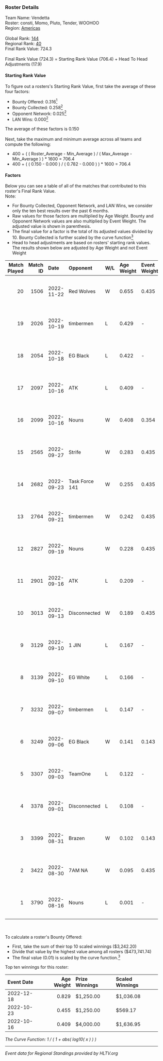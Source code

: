 ### Roster Details<br />
Team Name: Vendetta<br />
Roster: consti, Momo, Pluto, Tender, WOOHOO<br />
Region: [Americas]( ../standings_americas.md)<br />
<br />
Global Rank: [144](../standings_global.md)<br />
Regional Rank: [40]( ../standings_americas.md)<br />
Final Rank Value:  724.3<br />
<br />
Final Rank Value (724.3) = Starting Rank Value (706.4) + Head To Head Adjustments (17.9)<br />

#### Starting Rank Value<br />
To figure out a rosters's Starting Rank Value, first take the average of these four factors:<br />
- Bounty Offered: 0.316[<sup>1</sup>](#table2)
- Bounty Collected: 0.258[<sup>2</sup>](#table1)
- Opponent Network: 0.025[<sup>2</sup>](#table1)
- LAN Wins: 0.000[<sup>2</sup>](#table1)

The average of these factors is 0.150<br />
<br />
Next, take the maximum and minimum average across all teams and compute the following:<br />
- 400 + ( ( Roster_Average - Min_Average ) / ( Max_Average - Min_Average ) ) * 1600 = 706.4
- 400 + ( ( 0.150 - 0.000 ) / ( 0.782 - 0.000 ) ) * 1600 = 706.4


#### Factors<br />
Below you can see a table of all of the matches that contributed to this roster's Final Rank Value.<br />
Note:<br />

- For Bounty Collected, Opponent Network, and LAN Wins, we consider only the ten best results over the past 6 months.
- Raw values for those factors are multiplied by Age Weight. Bounty and Opponent Network values are also multiplied by Event Weight. The adjusted value is shown in parenthesis.
- The final value for a factor is the total of its adjusted values divided by 10. Bounty Collected is further scaled by the curve function[<sup>3</sup>](#curveFunction)
- Head to head adjustments are based on rosters' starting rank values. The results shown below are adjusted by Age Weight and not Event Weight
<span id="table1"></span><br />


| Match Played | Match ID | Date       | Opponent       | W/L | Age Weight | Event Weight | Bounty Collected | Opponent Network | LAN Wins  | H2H Adj. | Roster                               |
| -: | -: | :- | :- | :- | :- | :- | :- | :- | :- | -: | :- |
|           20 |     1506 | 2022-11-22 | Red Wolves     | W   | 0.655      | 0.435        | 0.002 (0.001)    | 0.291 (0.083)    | 0 (0.000) |     8.55 | consti, Momo, Pluto, Tender, WOOHOO  |
|           19 |     2026 | 2022-10-19 | timbermen      | L   | 0.429      | -            | -                | -                | -         |    -5.33 | consti, Momo, Pluto, Tender, WOOHOO  |
|           18 |     2054 | 2022-10-18 | EG Black       | L   | 0.422      | -            | -                | -                | -         |    -4.17 | consti, Momo, Pluto, Tender, WOOHOO  |
|           17 |     2097 | 2022-10-16 | ATK            | L   | 0.409      | -            | -                | -                | -         |    -2.96 | CLASIA, consti, Momo, Pluto, Tender  |
|           16 |     2099 | 2022-10-16 | Nouns          | W   | 0.408      | 0.354        | 0.059 (0.009)    | 0.589 (0.085)    | 0 (0.000) |     8.97 | CLASIA, consti, Momo, Pluto, Tender  |
|           15 |     2565 | 2022-09-27 | Strife         | W   | 0.283      | 0.435        | 0.001 (0.000)    | 0.052 (0.006)    | 0 (0.000) |     3.45 | consti, Momo, Pluto, Tender, WOOHOO  |
|           14 |     2682 | 2022-09-23 | Task Force 141 | W   | 0.255      | 0.435        | 0.000 (0.000)    | 0.030 (0.003)    | 0 (0.000) |     2.06 | consti, Momo, Pluto, Tender, WOOHOO  |
|           13 |     2764 | 2022-09-21 | timbermen      | W   | 0.242      | 0.435        | 0.016 (0.002)    | 0.306 (0.032)    | 0 (0.000) |     4.76 | consti, Momo, Pluto, Tender, WOOHOO  |
|           12 |     2827 | 2022-09-19 | Nouns          | W   | 0.228      | 0.435        | 0.011 (0.001)    | 0.074 (0.007)    | 0 (0.000) |     3.95 | Momo, Pluto, Spongey, Tender, WOOHOO |
|           11 |     2901 | 2022-09-16 | ATK            | L   | 0.209      | -            | -                | -                | -         |    -1.33 | consti, Momo, Pluto, Spongey, Tender |
|           10 |     3013 | 2022-09-13 | Disconnected   | W   | 0.189      | 0.435        | 0.008 (0.001)    | 0.225 (0.018)    | 0 (0.000) |     3.19 | consti, Momo, Pluto, Tender, WOOHOO  |
|            9 |     3129 | 2022-09-10 | 1 JIN          | L   | 0.167      | -            | -                | -                | -         |    -2.78 | Elk, Momo, nbgee12, Pluto, Tender    |
|            8 |     3139 | 2022-09-10 | EG White       | L   | 0.166      | -            | -                | -                | -         |    -1.44 | Elk, Momo, nbgee12, Pluto, Tender    |
|            7 |     3232 | 2022-09-07 | timbermen      | L   | 0.147      | -            | -                | -                | -         |    -1.74 | consti, Momo, Pluto, Tender, WOOHOO  |
|            6 |     3249 | 2022-09-06 | EG Black       | W   | 0.141      | 0.143        | 0.024 (0.000)    | 0.362 (0.007)    | 0 (0.000) |     3.19 | consti, Momo, Pluto, Tender, WOOHOO  |
|            5 |     3307 | 2022-09-03 | TeamOne        | L   | 0.122      | -            | -                | -                | -         |    -1.03 | consti, Momo, Pluto, Tender, WOOHOO  |
|            4 |     3378 | 2022-09-01 | Disconnected   | L   | 0.108      | -            | -                | -                | -         |    -1.59 | consti, Momo, Pluto, Tender, WOOHOO  |
|            3 |     3399 | 2022-08-31 | Brazen         | W   | 0.102      | 0.143        | 0.001 (0.000)    | 0.022 (0.000)    | 0 (0.000) |     1.28 | consti, Momo, Pluto, Tender, WOOHOO  |
|            2 |     3422 | 2022-08-30 | 7AM NA         | W   | 0.095      | 0.435        | 0.000 (0.000)    | 0.107 (0.004)    | 0 (0.000) |     0.90 | consti, Momo, Pluto, Spongey, Tender |
|            1 |     3790 | 2022-08-16 | Nouns          | L   | 0.001      | -            | -                | -                | -         |    -0.01 | consti, Momo, Pluto, Tender, WOOHOO  |

<br />
<span id="table2"></span><br />
To calculate a roster's Bounty Offered:<br />

- First, take the sum of their top 10 scaled winnings ($3,242.20)
- Divide that value by the highest value among all rosters ($473,741.74)
- The final value (0.01) is scaled by the curve function.[<sup>3</sup>](#curveFunction)

Top ten winnings for this roster:<br />

| Event Date | Age Weight | Prize Winnings | Scaled Winnings |
| :- | -: | :- | :- |
| 2022-12-18 |      0.829 | $1,250.00      | $1,036.08       |
| 2022-10-23 |      0.455 | $1,250.00      | $569.17         |
| 2022-10-16 |      0.409 | $4,000.00      | $1,636.95       |


<span id="curveFunction"></span>_The Curve Function: 1 / ( 1 + abs( log10( x ) ) )_<br />

---
_Event data for Regional Standings provided by HLTV.org_<br />
